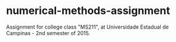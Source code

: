 # numerical-methods-assignment
Assignment for college class "MS211", at Universidade Estadual de Campinas - 2nd semester of 2015.
